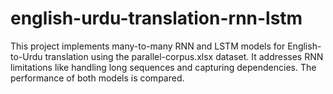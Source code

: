 # english-urdu-translation-rnn-lstm
This project implements many-to-many RNN and LSTM models for English-to-Urdu translation using the parallel-corpus.xlsx dataset. It addresses RNN limitations like handling long sequences and capturing dependencies. The performance of both models is compared.
